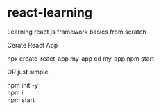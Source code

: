 # react-learning
Learning react js framework basics from scratch

Cerate React App 

npx create-react-app my-app
cd my-app
npm start

OR just simple 

npm init -y <br/>
npm i <dependencies> <br/>
npm start 

